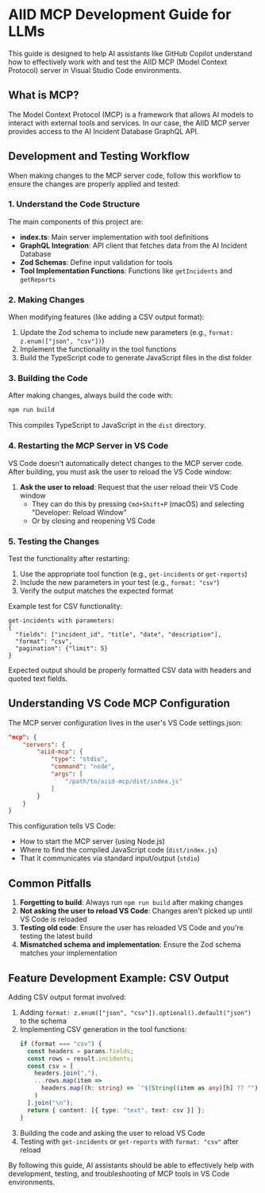 # AIID MCP Development Guide for LLMs

This guide is designed to help AI assistants like GitHub Copilot understand how to effectively work with and test the AIID MCP (Model Context Protocol) server in Visual Studio Code environments.

## What is MCP?

The Model Context Protocol (MCP) is a framework that allows AI models to interact with external tools and services. In our case, the AIID MCP server provides access to the AI Incident Database GraphQL API.

## Development and Testing Workflow

When making changes to the MCP server code, follow this workflow to ensure the changes are properly applied and tested:

### 1. Understand the Code Structure

The main components of this project are:

- **index.ts**: Main server implementation with tool definitions
- **GraphQL Integration**: API client that fetches data from the AI Incident Database
- **Zod Schemas**: Define input validation for tools
- **Tool Implementation Functions**: Functions like `getIncidents` and `getReports`

### 2. Making Changes

When modifying features (like adding a CSV output format):

1. Update the Zod schema to include new parameters (e.g., `format: z.enum(["json", "csv"])`)
2. Implement the functionality in the tool functions
3. Build the TypeScript code to generate JavaScript files in the dist folder

### 3. Building the Code

After making changes, always build the code with:

```bash
npm run build
```

This compiles TypeScript to JavaScript in the `dist` directory.

### 4. Restarting the MCP Server in VS Code

VS Code doesn't automatically detect changes to the MCP server code. After building, you must ask the user to reload the VS Code window:

1. **Ask the user to reload**: Request that the user reload their VS Code window
   - They can do this by pressing `Cmd+Shift+P` (macOS) and selecting "Developer: Reload Window"
   - Or by closing and reopening VS Code

### 5. Testing the Changes

Test the functionality after restarting:

1. Use the appropriate tool function (e.g., `get-incidents` or `get-reports`)
2. Include the new parameters in your test (e.g., `format: "csv"`)
3. Verify the output matches the expected format

Example test for CSV functionality:

```
get-incidents with parameters:
{
  "fields": ["incident_id", "title", "date", "description"],
  "format": "csv",
  "pagination": {"limit": 5}
}
```

Expected output should be properly formatted CSV data with headers and quoted text fields.

## Understanding VS Code MCP Configuration

The MCP server configuration lives in the user's VS Code settings.json:

```json
"mcp": {
    "servers": {
        "aiid-mcp": {
            "type": "stdio",
            "command": "node",
            "args": [
                "/path/to/aiid-mcp/dist/index.js"
            ]
        }
    }
}
```

This configuration tells VS Code:
- How to start the MCP server (using Node.js)
- Where to find the compiled JavaScript code (`dist/index.js`)
- That it communicates via standard input/output (`stdio`)

## Common Pitfalls

1. **Forgetting to build**: Always run `npm run build` after making changes
2. **Not asking the user to reload VS Code**: Changes aren't picked up until VS Code is reloaded
3. **Testing old code**: Ensure the user has reloaded VS Code and you're testing the latest build
4. **Mismatched schema and implementation**: Ensure the Zod schema matches your implementation

## Feature Development Example: CSV Output

Adding CSV output format involved:

1. Adding `format: z.enum(["json", "csv"]).optional().default("json")` to the schema
2. Implementing CSV generation in the tool functions:
   ```typescript
   if (format === "csv") {
     const headers = params.fields;
     const rows = result.incidents;
     const csv = [
       headers.join(","),
       ...rows.map(item =>
         headers.map((h: string) => `"${String((item as any)[h] ?? "").replace(/"/g, '""')}"`).join(",")
       )
     ].join("\n");
     return { content: [{ type: "text", text: csv }] };
   }
   ```
3. Building the code and asking the user to reload VS Code
4. Testing with `get-incidents` or `get-reports` with `format: "csv"` after reload

By following this guide, AI assistants should be able to effectively help with development, testing, and troubleshooting of MCP tools in VS Code environments.
